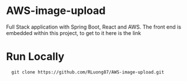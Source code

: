 # AWS-image-upload

Full Stack application with Spring Boot, React and AWS. The front end is embedded within this project, to get to it here is the link 

# Run Locally

```
  git clone https://github.com/RLuong87/AWS-image-upload.git
```
